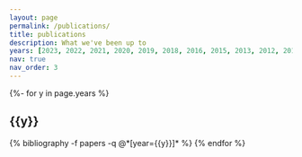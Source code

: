```yaml
---
layout: page
permalink: /publications/
title: publications
description: What we've been up to
years: [2023, 2022, 2021, 2020, 2019, 2018, 2016, 2015, 2013, 2012, 2010, 2009, 2006]
nav: true
nav_order: 3
---
```

<!-- _pages/publications.md -->
<div class="publications">

{%- for y in page.years %}
  <h2 class="year">{{y}}</h2>
  {% bibliography -f papers -q @*[year={{y}}]* %}
{% endfor %}

</div>
